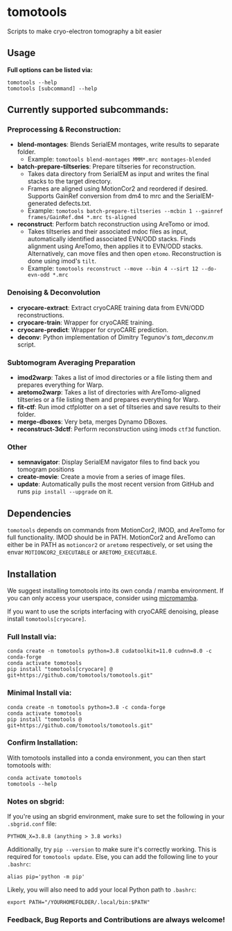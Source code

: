 # tomotools
Scripts to make cryo-electron tomography a bit easier  

## Usage

**Full options can be listed via:**
```
tomotools --help
tomotools [subcommand] --help
```

## Currently supported subcommands:

### Preprocessing & Reconstruction:
- **blend-montages**: Blends SerialEM montages, write results to separate folder.
  - Example: ```tomotools blend-montages MMM*.mrc montages-blended```
- **batch-prepare-tiltseries**: Prepare tiltseries for reconstruction.
  - Takes data directory from SerialEM as input and writes the final stacks to the target directory.
  - Frames are aligned using MotionCor2 and reordered if desired. Supports GainRef conversion from dm4 to mrc and the SerialEM-generated defects.txt.
  - Example: ```tomotools batch-prepare-tiltseries --mcbin 1 --gainref frames/GainRef.dm4 *.mrc ts-aligned```
- **reconstruct**: Perform batch reconstruction using AreTomo or imod.
  - Takes tiltseries and their associated mdoc files as input, automatically identified associated EVN/ODD stacks. Finds alignment using AreTomo, then applies it to EVN/ODD stacks. Alternatively, can move files and then open ```etomo```. Reconstruction is done using imod's ```tilt```.
  - Example: ```tomotools reconstruct --move --bin 4 --sirt 12 --do-evn-odd *.mrc```

### Denoising & Deconvolution
- **cryocare-extract**: Extract cryoCARE training data from EVN/ODD reconstructions.
- **cryocare-train**: Wrapper for cryoCARE training.
- **cryocare-predict**: Wrapper for cryoCARE prediction.
- **deconv**: Python implementation of Dimitry Tegunov's _tom_deconv.m_ script.

### Subtomogram Averaging Preparation
- **imod2warp**: Takes a list of imod directories or a file listing them and prepares everything for Warp.
- **aretomo2warp**: Takes a list of directories with AreTomo-aligned tiltseries or a file listing them and prepares everything for Warp.
- **fit-ctf**: Run imod ctfplotter on a set of tiltseries and save results to their folder.
- **merge-dboxes**: Very beta, merges Dynamo DBoxes.
- **reconstruct-3dctf**: Perform reconstruction using imods `ctf3d` function.

### Other
- **semnavigator**: Display SerialEM navigator files to find back you tomogram positions
- **create-movie**: Create a movie from a series of image files.
- **update**: Automatically pulls the most recent version from GitHub and runs ```pip install --upgrade``` on it.

## Dependencies
`tomotools` depends on commands from MotionCor2, IMOD, and AreTomo for full functionality. IMOD should be in PATH. 
MotionCor2 and AreTomo can either be in PATH as `motioncor2` or `aretomo` respectively, or set using the envar `MOTIONCOR2_EXECUTABLE` or `ARETOMO_EXECUTABLE`.

## Installation
We suggest installing tomotools into its own conda / mamba environment. 
If you can only access your userspace, consider using [micromamba](https://mamba.readthedocs.io/en/latest/installation.html).

If you want to use the scripts interfacing with cryoCARE denoising, please install ```tomotools[cryocare]```. 

### Full Install via:
```
conda create -n tomotools python=3.8 cudatoolkit=11.0 cudnn=8.0 -c conda-forge
conda activate tomotools
pip install "tomotools[cryocare] @ git+https://github.com/tomotools/tomotools.git"
```

### Minimal Install via:
```
conda create -n tomotools python=3.8 -c conda-forge
conda activate tomotools
pip install "tomotools @ git+https://github.com/tomotools/tomotools.git"
```
### Confirm Installation:

With tomotools installed into a conda environment, you can then start tomotools with:
```
conda activate tomotools
tomotools --help
```

### Notes on sbgrid:
If you're using an sbgrid environment, make sure to set the following in your ```.sbgrid.conf``` file:

```
PYTHON_X=3.8.8 (anything > 3.8 works)  
```

Additionally, try ```pip --version``` to make sure it's correctly working. This is required for ```tomotools update```. Else, you can add the following line to your ```.bashrc```:

```
alias pip='python -m pip'
```

Likely, you will also need to add your local Python path to ```.bashrc```:

```
export PATH="/YOURHOMEFOLDER/.local/bin:$PATH"
```

### Feedback, Bug Reports and Contributions are always welcome!
